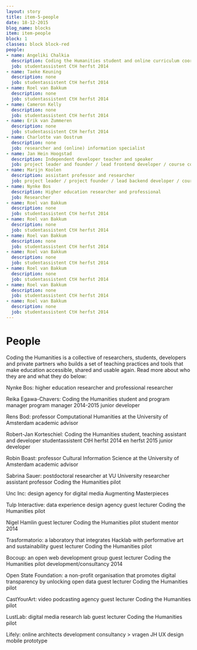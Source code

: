 ```yaml
---
layout: story
title: item-5-people
date: 18-12-2015
blog_name: blocks
item: item-people
block: 1
classes: block block-red
people: 
- name: Angeliki Chalkia
  description: Coding the Humanities student and online curriculum coordinator
  job: studentassistent CtH herfst 2014
- name: Taeke Keuning
  description: none
  job: studentassistent CtH herfst 2014
- name: Roel van Bakkum
  description: none
  job: studentassistent CtH herfst 2014
- name: Cameron Kelly 
  description: none
  job: studentassistent CtH herfst 2014
- name: Erik van Zummeren
  description: none
  job: studentassistent CtH herfst 2014
- name: Charlotte van Oostrum
  description: none
  job: researcher and (online) information specialist
- name: Jan Hein Hoogstad
  description: Independent developer teacher and speaker
  job: project leader and founder / lead frontend developer / course coordinator
- name: Marijn Koolen
  description: assistant professor and researcher 
  job: project leader / project founder / lead backend developer / course coordinator
- name: Nynke Bos
  description: Higher education researcher and professional
  job: Researcher
- name: Roel van Bakkum
  description: none
  job: studentassistent CtH herfst 2014
- name: Roel van Bakkum
  description: none
  job: studentassistent CtH herfst 2014
- name: Roel van Bakkum
  description: none
  job: studentassistent CtH herfst 2014
- name: Roel van Bakkum
  description: none
  job: studentassistent CtH herfst 2014
- name: Roel van Bakkum
  description: none
  job: studentassistent CtH herfst 2014
- name: Roel van Bakkum
  description: none
  job: studentassistent CtH herfst 2014
- name: Roel van Bakkum
  description: none
  job: studentassistent CtH herfst 2014 
---
```

# People

Coding the Humanities is a collective of researchers, students, developers and private partners who builds a set of teaching practices and tools that make education accessible, shared and usable again. Read more about who they are and what they do below:


Nynke Bos: higher education researcher and professional
researcher

Reika Egawa-Chavers: Coding the Humanities student and program manager
program manager 2014-2015
junior developer

Rens Bod: professor Computational Humanities at the University of Amsterdam
academic advisor

Robert-Jan Korteschiel: Coding the Humanities student, teaching assistant and developer 
studentassistent CtH herfst 2014 en herfst 2015
junior developer

Robin Boast: professor Cultural Information Science at the University of Amsterdam
academic advisor 

Sabrina Sauer: postdoctoral researcher at VU University
researcher
assistant professor Coding the Humanities pilot 

Unc Inc: design agency for digital media 
Augmenting Masterpieces

Tulp Interactive: data experience design agency
guest lecturer Coding the Humanities pilot 

Nigel Hamlin
guest lecturer Coding the Humanities pilot
student mentor 2014

Trasformatorio: a laboratory that integrates Hacklab with performative art and sustainability
guest lecturer Coding the Humanities pilot

Bocoup: an open web development group
guest lecturer Coding the Humanities pilot
development/consultancy 2014

Open State Foundation: a non-profit organisation that promotes digital transparency by unlocking open data
guest lecturer Coding the Humanities pilot

CastYourArt: video podcasting agency 
guest lecturer Coding the Humanities pilot

LustLab: digital media research lab
guest lecturer Coding the Humanities pilot

Lifely: online architects
development consultancy > vragen JH
UX design mobile prototype
